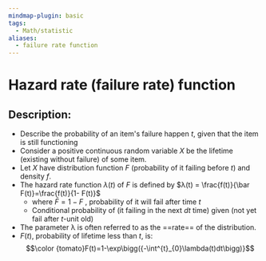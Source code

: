 ```yaml
---
mindmap-plugin: basic
tags:
  - Math/statistic
aliases:
  - failure rate function
---
```


# Hazard rate (failure rate) function

## Description:
- Describe the probability of an item's failure happen $t$, given that the item is still functioning
- Consider a positive continuous random variable $X$ be the lifetime (existing without failure) of some item.
- Let $X$ have distribution function $F$ (probability of it failing before $t$) and density $f$.
- The hazard rate function $λ(t)$ of $F$ is defined by $λ(t) = \frac{f(t)}{\bar F(t)}=\frac{f(t)}{1- F(t)}$
	- where $\bar F=1-F$ , probability of it will fail after time $t$
	- Conditional probability of (it failing in the next $dt$ time) given (not yet fail after $t$-unit old)
- The parameter λ is often referred to as the ==rate== of the distribution.
- $F(t)$, probability of lifetime less than $t$, is: $$\color {tomato}F(t)=1-\exp\bigg({-\int^{t}_{0}\lambda(t)dt\bigg)}$$
